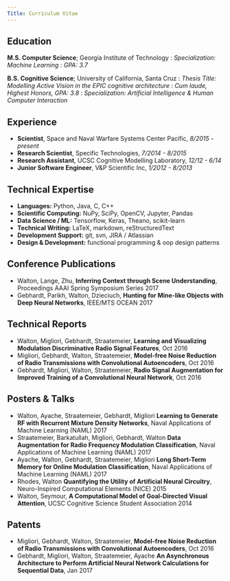 ```yaml
---
Title: Curriculum Vitae
---
```


Education
---------

**M.S. Computer Science**; Georgia Institute of Technology
:   *Specialization: Machine Learning*
:   *GPA: 3.7*


**B.S. Cognitive Science**; University of California, Santa Cruz
:   *Thesis Title: Modelling Active Vision in the EPIC cognitive architecture*
:   *Cum laude, Highest Honors, GPA: 3.8*
:   *Specialization: Artificial Intelligence & Human Computer Interaction*

Experience
----------

- **Scientist**, Space and Naval Warfare Systems Center Pacific, *8/2015 - present*
- **Research Scientist**, Specific Technologies, *7/2014 - 8/2015*
- **Research Assistant**, UCSC Cognitive Modelling Laboratory, *12/12 - 6/14*
- **Junior Software Engineer**, V&P Scientific Inc, *1/2012 - 8/2013*

Technical Expertise
--------------------
- **Languages:** Python, Java, C, C++
- **Scientific Computing:** NuPy, SciPy, OpenCV, Jupyter, Pandas
- **Data Science / ML:** Tensorflow, Keras, Theano, scikit-learn
- **Technical Writing:** LaTeX, markdown, reStructuredText
- **Development Support:** git, svn, JIRA / Atlassian
- **Design & Development:** functional programming & oop design patterns

Conference Publications
------------
- Walton, Lange, Zhu, __Inferring Context through Scene Understanding__, Proceedings AAAI Spring Symposium Series 2017
- Gebhardt, Parikh, Walton, Dzieciuch, __Hunting for Mine-like Objects with Deep Neural Networks__, IEEE/MTS OCEAN 2017

Technical Reports
-----------------
- Walton, Migliori, Gebhardt, Straatemeier, __Learning and Visualizing Modulation Discriminative Radio Signal Features__, Oct 2016
- Migliori, Gebhardt, Walton, Straatemeier, __Model-free Noise Reduction of Radio Transmissions with Convolutional Autoencoders__, Oct 2016
- Gebhardt, Migliori, Walton, Straatemeier, __Radio Signal Augmentation for Improved Training of a Convolutional Neural Network__, Oct 2016

Posters & Talks
---------------
- Walton, Ayache, Straatemeier, Gebhardt, Migliori __Learning to Generate RF with Recurrent Mixture Density Networks__, Naval Applications of Machine Learning (NAML) 2017
- Straatemeier, Barkatullah, Migliori, Gebhardt, Walton __Data Augmentation for Radio Frequency Modulation Classification__, Naval Applications of Machine Learning (NAML) 2017
- Ayache, Walton, Gebhardt, Straatemeier, Migliori __Long Short-Term Memory for Online Modulation Classification__, Naval Applications of Machine Learning (NAML) 2017
- Rhodes, Walton __Quantifying the Utility of Artificial Neural Circuitry__, Neuro-Inspired Computational Elements (NICE) 2015
- Walton, Seymour, __A Computational Model of Goal-Directed Visual Attention__, UCSC Cognitive Science Student Association 2014

Patents
-------
- Migliori, Gebhardt, Walton, Straatemeier, __Model-free Noise Reduction of Radio Transmissions with Convolutional Autoencoders__, Oct 2016
- Gebhardt, Migliori, Walton, Straatemeier, Ayache __An Asynchronous Architecture to Perform Artificial Neural Network Calculations for Sequential Data__, Jan 2017